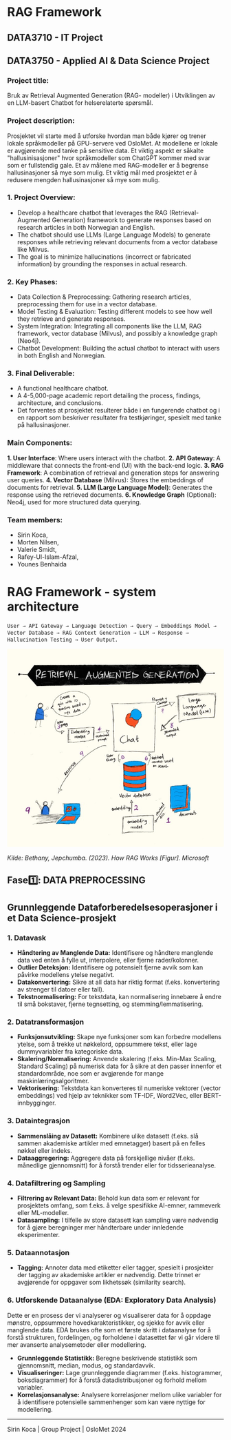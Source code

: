 # RAG Framework
## DATA3710 - IT Project
## DATA3750 - Applied AI & Data Science Project

### Project title: 
Bruk av Retrieval Augmented Generation (RAG- modeller) i Utviklingen av en LLM-basert Chatbot for helserelaterte spørsmål.

### Project description: 
Prosjektet vil starte med å utforske hvordan man både kjører og trener lokale språkmodeller på GPU-servere ved OsloMet. 
At modellene er lokale er avgjørende med tanke på sensitive data. Et viktig aspekt er såkalte "hallusinisasjoner" hvor språkmodeller som ChatGPT kommer med svar som er fullstendig gale. Et av målene med RAG-modeller er å begrense hallusinasjoner så mye som mulig. Et viktig mål med prosjektet er å redusere mengden hallusinasjoner så mye som mulig.
	
### 1.	Project Overview:
* Develop a healthcare chatbot that leverages the RAG (Retrieval-Augmented Generation) framework to generate responses based on research articles in both Norwegian and English.
* The chatbot should use LLMs (Large Language Models) to generate responses while retrieving relevant documents from a vector database like Milvus.
* The goal is to minimize hallucinations (incorrect or fabricated information) by grounding the responses in actual research.
	
### 2.	Key Phases:
* Data Collection & Preprocessing: Gathering research articles, preprocessing them for use in a vector database.
* Model Testing & Evaluation: Testing different models to see how well they retrieve and generate responses.
* System Integration: Integrating all components like the LLM, RAG framework, vector database (Milvus), and possibly a knowledge graph (Neo4j).
* Chatbot Development: Building the actual chatbot to interact with users in both English and Norwegian.
	
### 3.	Final Deliverable:
* A functional healthcare chatbot.
* A 4-5,000-page academic report detailing the process, findings, architecture, and conclusions.
* Det forventes at prosjektet resulterer både i en fungerende chatbot og i en rapport som beskriver resultater fra testkjøringer, spesielt med tanke på hallusinasjoner.

### Main Components:

**1. User Interface**: Where users interact with the chatbot.
**2. API Gateway**: A middleware that connects the front-end (UI) with the back-end logic.
**3. RAG Framework**: A combination of retrieval and generation steps for answering user queries.
**4. Vector Database** (Milvus): Stores the embeddings of documents for retrieval.
**5. LLM (Large Language Model)**: Generates the response using the retrieved documents.
**6. Knowledge Graph** (Optional): Neo4j, used for more structured data querying.

### Team members: 
* Sirin Koca,
* Morten Nilsen,
* Valerie Smidt,
* Rafey-Ul-Islam-Afzal,
* Younes Benhaida


# RAG Framework - system architecture

	User → API Gateway → Language Detection → Query → Embeddings Model → Vector Database → RAG Context Generation → LLM → Response → Hallucination Testing → User Output.


![how-rag-works.jpg](images/how-rag-works.jpg)

_Kilde: Bethany, Jepchumba. (2023). How RAG Works [Figur]. Microsoft_

## Fase1️⃣: DATA PREPROCESSING

## Grunnleggende Dataforberedelsesoperasjoner i et Data Science-prosjekt

### 1. **Datavask**
   - **Håndtering av Manglende Data:** Identifisere og håndtere manglende data ved enten å fylle ut, interpolere, eller fjerne rader/kolonner.
   - **Outlier Deteksjon:** Identifisere og potensielt fjerne avvik som kan påvirke modellens ytelse negativt.
   - **Datakonvertering:** Sikre at all data har riktig format (f.eks. konvertering av strenger til datoer eller tall).
   - **Tekstnormalisering:** For tekstdata, kan normalisering innebære å endre til små bokstaver, fjerne tegnsetting, og stemming/lemmatisering.

### 2. **Datatransformasjon**
   - **Funksjonsutvikling:** Skape nye funksjoner som kan forbedre modellens ytelse, som å trekke ut nøkkelord, oppsummere tekst, eller lage dummyvariabler fra kategoriske data.
   - **Skalering/Normalisering:** Anvende skalering (f.eks. Min-Max Scaling, Standard Scaling) på numerisk data for å sikre at den passer innenfor et standardområde, noe som er avgjørende for mange maskinlæringsalgoritmer.
   - **Vektorisering:** Tekstdata kan konverteres til numeriske vektorer (vector embeddings) ved hjelp av teknikker som TF-IDF, Word2Vec, eller BERT-innbygginger.

### 3. **Dataintegrasjon**
   - **Sammenslåing av Datasett:** Kombinere ulike datasett (f.eks. slå sammen akademiske artikler med emnetagger) basert på en felles nøkkel eller indeks.
   - **Dataaggregering:** Aggregere data på forskjellige nivåer (f.eks. månedlige gjennomsnitt) for å forstå trender eller for tidsserieanalyse.

### 4. **Datafiltrering og Sampling**
   - **Filtrering av Relevant Data:** Behold kun data som er relevant for prosjektets omfang, som f.eks. å velge spesifikke AI-emner, rammeverk eller ML-modeller.
   - **Datasampling:** I tilfelle av store datasett kan sampling være nødvendig for å gjøre beregninger mer håndterbare under innledende eksperimenter.

### 5. **Dataannotasjon**
   - **Tagging:** Annoter data med etiketter eller tagger, spesielt i prosjekter der tagging av akademiske artikler er nødvendig. Dette trinnet er avgjørende for oppgaver som likhetssøk (similarity search).

### 6. **Utforskende Dataanalyse (EDA: Exploratory Data Analysis)**
Dette er en prosess der vi analyserer og visualiserer data for å oppdage mønstre, oppsummere hovedkarakteristikker, og sjekke for avvik eller manglende data. 
EDA brukes ofte som et første skritt i dataanalyse for å forstå strukturen, fordelingen, og forholdene i datasettet før vi går videre til mer avanserte analysemetoder eller modellering.

   - **Grunnleggende Statistikk:** Beregne beskrivende statistikk som gjennomsnitt, median, modus, og standardavvik.
   - **Visualiseringer:** Lage grunnleggende diagrammer (f.eks. histogrammer, boksdiagrammer) for å forstå datadistribusjoner og forhold mellom variabler.
   - **Korrelasjonsanalyse:** Analysere korrelasjoner mellom ulike variabler for å identifisere potensielle sammenhenger som kan være nyttige for modellering.



---

Sirin Koca | Group Project | OsloMet 2024
